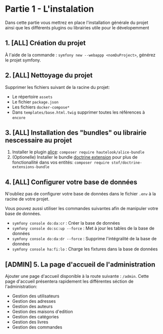 # Partie 1 - L'instalation

Dans cette partie vous mettrez en place l'installation générale du projet
ainsi que les différents plugins ou librairies utile pour le dévelopemment

## 1. [ALL] Création du projet

À l'aide de la commande : `symfony new --webappp <nomDuProject>`, générez
le projet symfony.

## 2. [ALL] Nettoyage du projet

Supprimer les fichiers suivant de la racine du projet:

-   Le répertoire `assets`
-   Le fichier `package.json`
-   Les fichiers `docker-compose*`
-   Dans `templates/base.html.twig` supprimer toutes les références à `encore`

## 3. [ALL] Installation des "bundles" ou librairie nescessaire au projet

1. Installer le plugin [alice](https://github.com/theofidry/AliceBundle#alicebundle):
   `composer require hautelook/alice-bundle`
2. (Optionelle) Installer le bundle [doctrine extension](https://symfony.com/doc/current/StofDoctrineExtensionsBundle/index.html) pour plus de fonctionallité dans vos entités:
   `composer require stof/doctrine-extensions-bundle`

## 4. [ALL] Configurer votre base de données

N'oubliez pas de configurer votre base de données dans le fichier
`.env` à la racine de votre projet.

Vous pouvez aussi utiliser les commandes suivantes afin de manipuler
votre base de données.

-   `symfony console do:da:cr` : Créer la base de données
-   `symfony console do:sc:up --force` : Met à jour les tables de la base de données
-   `symfony console do:da:dr --force` : Supprime l'intégralité de la base de données
-   `symfony console ha:fi:lo` : Charge les fixtures dans la base de données

## [ADMIN] 5. La page d'accueil de l'administration

Ajouter une page d'accueil disponible à la route suivante : `/admin`. Cette
page d'accueil présentera rapidement les différentes séction de l'administration:

-   Gestion des utilisateurs
-   Gestion des adresses
-   Gestion des auteurs
-   Gestion des maisons d'edition
-   Gestion des catégories
-   Gestion des livres
-   Gestion des commandes
